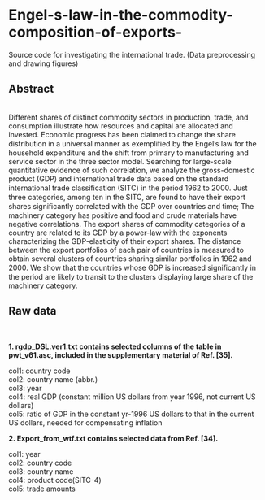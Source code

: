 # Engel-s-law-in-the-commodity-composition-of-exports-
Source code for investigating the international trade. (Data preprocessing and drawing figures)

<h2>Abstract</h2><br>
Different shares of distinct commodity sectors in production, trade, and consumption illustrate how resources and capital are allocated and invested. Economic progress has been claimed to change the share distribution in a universal manner as exempliﬁed by the Engel’s law for the household expenditure and the shift from primary to manufacturing and service sector in the three sector model. Searching for large-scale quantitative evidence of such correlation, we analyze the gross-domestic product (GDP) and international trade data based on the standard international trade classiﬁcation (SITC) in the period 1962 to 2000. Just three categories, among ten in the SITC, are found to have their export shares signiﬁcantly correlated with the GDP over countries and time; The machinery category has positive and food and crude materials have negative correlations. The export shares of commodity categories of a country are related to its GDP by a power-law with the exponents characterizing the GDP-elasticity of their export shares. The distance between the export portfolios of each pair of countries is measured to obtain several clusters of countries sharing similar portfolios in 1962 and 2000. We show that the countries whose GDP is increased signiﬁcantly in the period are likely to transit to the clusters displaying large share of the machinery category.<br>

<h2>Raw data</h2><br>

<b>1. rgdp_DSL.ver1.txt contains selected columns of the table in  pwt_v61.asc, included in the supplementary material of Ref. [35].</b>

col1: country code <br>
col2: country name (abbr.)<br>
col3: year<br>
col4: real GDP (constant million US dollars from year 1996, not current US dollars)<br>
col5: ratio of GDP in the constant yr-1996 US dollars to that in the current US dollars, 
  needed for compensating inflation<br>


<b>2. Export_from_wtf.txt contains selected data from Ref. [34].</b><br>

col1: year<br>
col2: country code <br>
col3: country name <br>
col4: product code(SITC-4)<br>
col5: trade amounts
